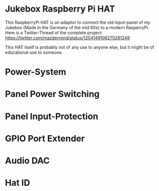 Jukebox Raspberry Pi HAT
========================

This RaspberryPi HAT is an adaptor to connect the old input-panel of my Jukebox (Made in the Germany of the mid 60s) to a modern RasperryPi.
Here is a Twitter-Thread of the complete project: https://twitter.com/mazdermind/status/1204149106270261249

This HAT itself is probably not of any use to anyone else, but it might be of educational use to someone.

Power-System
============

Panel Power Switching
=====================

Panel Input-Protection
======================

GPIO Port Extender
==================

Audio DAC
=========

Hat ID
======


